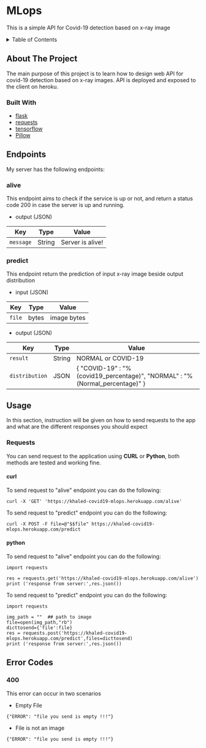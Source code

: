# MLops

This is a simple API for Covid-19 detection based on x-ray image



<!-- TABLE OF CONTENTS -->
<details>
  <summary>Table of Contents</summary>
  <ol>
    <li>
      <a href="#about-the-project">About The Project</a>
      <ul>
        <li><a href="#built-with">Built With</a></li>
      </ul>
    </li>
    <li><a href="#endpoints">Endpoints</a></li>
      <ul>
        <li><a href="#alive">alive</a></li>
        <li><a href="#predict">predict</a></li>
      </ul> 
    <li><a href="#usage">Usage</a></li>
      <ul>
        <li><a href="#requests">requests</a></li>
          <ul>
            <li><a href="#curl">curl</a></li>
            <li><a href="#python">python</a></li>
          </ul> 
      </ul>
    <li><a href="#error-codes">Error Codes</a></li>
  </ol>
</details>


<!-- ABOUT THE PROJECT -->
## About The Project
The main purpose of this project is to learn how to design web API for covid-19 detection based on x-ray images. API is deployed and exposed to the client on heroku.

### Built With

* [flask](https://flask.palletsprojects.com/)
* [requests](https://requests.readthedocs.io/)
* [tensorflow](https://www.tensorflow.org/)
* [Pillow](https://pillow.readthedocs.io/)

<!-- endpoints -->
## Endpoints
My server has the following endpoints:

### alive
This endpoint aims to check if the service is up or not, and return a status code 200 in case the server is up and running.

* output (JSON)

|  Key       |     Type      |       Value   |
| -----------| ------------- | ------------- |
| `message`  |  String | Server is alive! |


### predict
This endpoint return the prediction of input x-ray image beside output distribution

* input (JSON)

|  Key             |     Type      |       Value   |
| -----------      | ------------- | ------------- |
| `file`           |  bytes        | image bytes |

* output (JSON)

|  Key             |     Type      |       Value   |
| -----------      | ------------- | ------------- |
| `result`         |  String       | NORMAL or COVID-19 |
| `distribution`   |  JSON         | { "COVID-19" : "%(covid19_percentage)",  "NORMAL" : "%(Normal_percentage)" }|




<!-- usage -->
## Usage
In this section, instruction will be given on how to send requests to the app and what are the different responses you should expect

### Requests
You can send request to the application using **CURL** or **Python**, both methods are tested and working fine.

#### curl
To send request to "alive" endpoint you can do the following:
```
curl -X 'GET' 'https://khaled-covid19-mlops.herokuapp.com/alive'
```

To send request to "predict" endpoint you can do the following:
```
curl -X POST -F file=@"$$file" https://khaled-covid19-mlops.herokuapp.com/predict
```

#### python
To send request to "alive" endpoint you can do the following:
```
import requests

res = requests.get('https://khaled-covid19-mlops.herokuapp.com/alive')
print ('response from server:',res.json())
```

To send request to "predict" endpoint you can do the following:
```
import requests

img_path = ""  ## path to image
file=open(img_path,"rb")
dicttosend={'file':file}
res = requests.post('https://khaled-covid19-mlops.herokuapp.com/predict',files=dicttosend)
print ('response from server:',res.json())
```

## Error Codes

### 400
This error can occur in two scenarios 

* Empty File
```
{"ERROR": "file you send is empty !!!"}
```

* File is not an image
```
{"ERROR": "file you send is empty !!!"}
```
